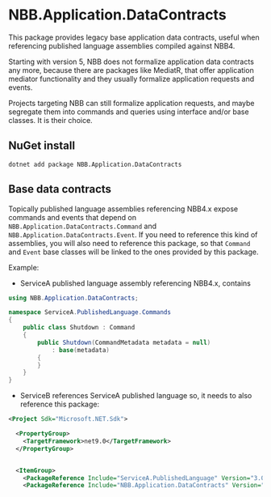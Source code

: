 ﻿# NBB.Application.DataContracts

This package provides legacy base application data contracts, useful when referencing published language assemblies compiled against NBB4.

Starting with version 5, NBB does not formalize application data contracts any more, because there are packages like MediatR, that offer application mediator functionality and they usually formalize application requests and events.

Projects targeting NBB can still formalize application requests, and maybe segregate them into commands and queries using interface and/or base classes. It is their choice.

## NuGet install
```
dotnet add package NBB.Application.DataContracts
```

## Base data contracts
Topically published language assemblies referencing NBB4.x expose commands and events that depend on `NBB.Application.DataContracts.Command` and `NBB.Application.DataContracts.Event`. If you need to reference this kind of assemblies, you will also need to reference this package, so that `Command` and `Event` base classes will be linked to the ones provided by this package.

Example:
- ServiceA published language assembly referencing NBB4.x, contains
```csharp
using NBB.Application.DataContracts;

namespace ServiceA.PublishedLanguage.Commands
{
    public class Shutdown : Command
    {
        public Shutdown(CommandMetadata metadata = null)
            : base(metadata)
        {
        }
    }
}
```
- ServiceB references ServiceA published language so, it needs to also reference this package:
```xml
<Project Sdk="Microsoft.NET.Sdk">

  <PropertyGroup>
    <TargetFramework>net9.0</TargetFramework>
  </PropertyGroup>


  <ItemGroup>
    <PackageReference Include="ServiceA.PublishedLanguage" Version="3.0.11" />
    <PackageReference Include="NBB.Application.DataContracts" Version="5.1.1" />
```

